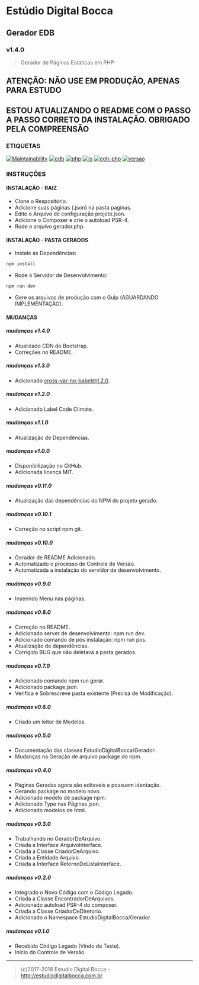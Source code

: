 # Estúdio Digital Bocca

## Gerador EDB

### v1.4.0

> Gerador de Páginas Estáticas em PHP

## ATENÇÃO: NÃO USE EM PRODUÇÃO, APENAS PARA ESTUDO

## ESTOU ATUALIZANDO O README COM O PASSO A PASSO CORRETO DA INSTALAÇÃO. OBRIGADO PELA COMPREENSÃO

### ETIQUETAS

[![Maintainability](https://api.codeclimate.com/v1/badges/2789e5c02b5a06d08ae5/maintainability)](https://codeclimate.com/github/digitalbocca/gerador-edb-php/maintainability)
[![edb](https://img.shields.io/badge/produto-EDB-e67e22.svg)](https://estudiodigitalbocca.com.br)
[![php](https://img.shields.io/badge/escrito_em-PHP-9b59b6.svg)](https://estudiodigitalbocca.com.br)
[![js](https://img.shields.io/badge/escrito_em-JS-f1c40f.svg)](https://estudiodigitalbocca.com.br)
[![egh-php](https://img.shields.io/badge/Extreme_Go_Horse-PHP-9b59b6.svg)](https://estudiodigitalbocca.com.br)
[![versao](https://img.shields.io/badge/versao-v1.4.0-7f8c8d.svg)](https://estudiodigitalbocca.com.br)

### INSTRUÇÕES

#### INSTALAÇÃO - RAIZ

- Clone o Respositório.
- Adicione suas páginas (.json) na pasta paginas.
- Edite o Arquivo de configuração projeto.json.
- Adicione o Composer e crie o autoload PSR-4.
- Rode o arquivo gerador.php.

#### INSTALAÇÃO - PASTA GERADOS

- Instale as Dependências:

```bash
npm install
```

- Rode o Servidor de Desenvolvimento:

```bash
npm run dev
```

- Gere os arquivos de produção com o Gulp (AGUARDANDO IMPLEMENTAÇÃO).

#### MUDANÇAS

##### mudanças v1.4.0

- Atualizado CDN do Bootstrap.
- Correções no README.

##### mudanças v1.3.0

- Adicionado cross-var-no-babel@1.2.0.

##### mudanças v1.2.0

- Adicionado Label Code Climate.

##### mudanças v1.1.0

- Atualização de Dependências.

##### mudanças v1.0.0

- Disponibilização no GitHub.
- Adicionada licença MIT.

##### mudanças v0.11.0

- Atualização das dependências do NPM do projeto gerado.

##### mudanças v0.10.1

- Correção no script npm git.

##### mudanças v0.10.0

- Gerador de README Adicionado.
- Automatizado o processo de Controle de Versão.
- Automatizada a instalação do servidor de desenvolvimento.

##### mudanças v0.9.0

- Inserindo Menu nas páginas.

##### mudanças v0.8.0

- Correção no README.
- Adicionado server de desenvolvimento: npm run dev.
- Adicionado comando de pós instalação: npm run pos.
- Atualização de dependências.
- Corrigido BUG que não deletava a pasta gerados.

##### mudanças v0.7.0

- Adicionado comando npm run gerar.
- Adicionado package.json.
- Verifica e Sobrescreve pasta existente (Precisa de Modificação).

##### mudanças v0.6.0

- Criado um leitor de Modelos.

##### mudanças v0.5.0

- Documentação das classes EstudioDigitalBocca/Gerador.
- Mudanças na Geração de arquivo package do npm.

##### mudanças v0.4.0

- Páginas Geradas agora são editaveis e possuem identação.
- Gerando package no modelo novo.
- Adicionado modelo de package npm.
- Adicionado Type nas Páginas json.
- Adicionado modelos de html.

##### mudanças v0.3.0

- Trabalhando no GeradorDeArquivo.
- Criada a Interface ArquivoInterface.
- Criada a Classe CriadorDeArquivo.
- Criada a Entidade Arquivo.
- Criada a Interface RetornoDeListaInterface.

##### mudanças v0.2.0

- Integrado o Novo Código com o Código Legado.
- Criada a Classe EncontradorDeArquivos.
- Adicionado autoload PSR-4 do composer.
- Criada a Classe CriadorDeDiretorio.
- Adicionado o Namespace EstudioDigitalBocca/Gerador.

##### mudanças v0.1.0

- Recebido Código Legado (Vindo de Teste).
- Início do Controle de Versão.

---

>(c)2017-2018 Estudio Digital Bocca - <http://estudiodigitalbocca.com.br>
